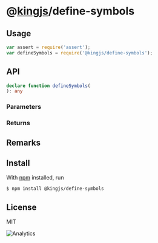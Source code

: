 # @[kingjs](https://www.npmjs.com/package/kingjs)/define-symbols
## Usage
```js
var assert = require('assert');
var defineSymbols = require('@kingjs/define-symbols');
```
## API
```ts
declare function defineSymbols(
): any
```
### Parameters
### Returns
## Remarks
## Install
With [npm](https://npmjs.org/) installed, run
```
$ npm install @kingjs/define-symbols
```
## License
MIT

![Analytics](https://analytics.kingjs.net/define-symbols)